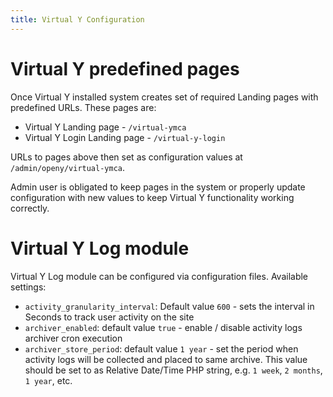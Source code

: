 ```yaml
---
title: Virtual Y Configuration
---
```


# Virtual Y predefined pages

Once Virtual Y installed system creates set of required Landing pages with predefined URLs. These pages are:
* Virtual Y Landing page - `/virtual-ymca`
* Virtual Y Login Landing page - `/virtual-y-login`

URLs to pages above then set as configuration values at `/admin/openy/virtual-ymca`. 

Admin user is obligated to keep pages in the system or properly update configuration with new values to keep Virtual Y functionality working correctly. 


# Virtual Y Log module

Virtual Y Log module can be configured via configuration files. Available settings:

* `activity_granularity_interval`: Default value `600` - sets the interval in Seconds to track user activity on the site
* `archiver_enabled`: default value `true` - enable / disable activity logs archiver cron execution
* `archiver_store_period`: default value `1 year` - set the period when activity logs will be collected and placed to same archive. This value should be set to as Relative Date/Time PHP string, e.g. `1 week`, `2 months`, `1 year`, etc.
